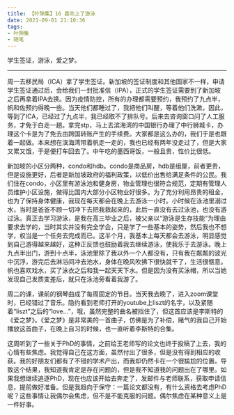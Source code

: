```yaml
---
title: 【叶隙集】16 喜欢上了游泳
date: 2021-09-01 21:10:36
tags:
- 叶隙集
- 随笔
---
```


学生签证，游泳，爱之梦。

<!--more-->

-------------

周一去移民局（ICA）拿了学生签证。新加坡的签证制度和其他国家不一样，申请学生签证通过后，会给我们一封批准信（IPA），正式的学生签证需要到了新加坡之后再拿着IPA去换。因为疫情防控，所有的办理都需要预约，我预约了九点半，帆和佐预约得晚一些。当天他们都睡过了，我把他们叫醒，等着他们洗漱，因此，等到了ICA，已经过了九点半，我已经取不了排队号。后来去咨询窗口问了人工服务，才免于白走一趟。拿完stp，马上去滨海湾的中国银行办理了中行狮城卡，办理这个卡是为了免去由跨国转账产生的手续费。大家都是这么办的，我们于是也跟着一起做。本来想在滨海湾带着帆走一走的，我也已经有两年没走过了，但是大家又累又饿，于是便打车回去了。中午吃的墨西哥饭，一般且贵，性价比很低。

新加坡的小区分两种，condo和hdb。condo是商品房，hdb是组屋，前者更贵，但是设施更好，后者是新加坡政府的福利政策，以低价出售给满足条件的公民。我们住在condo，小区里有游泳池和健身房，物业管理也很符合规范，定期有管理人员维护小区设施，做得比国内大部分小区物业好很多。为了充分利用昂贵的租金，也为了保持身体健康，我现在每天都会在晚上去游泳一小时。小时候在泳池里溺过水，当时是爸爸不顾一切冲下去把我救起来的，此后一直没有去过泳池，也没有游过泳。真正去学习游泳，是我在高三毕业之后，被父亲以“游泳是生存技能”为理由要求去学的，当时其实并没有完全学会，只是学了一些基本的姿势，然后我也不想学，权当是一个任务去完成而已。这半个月，我基本上每天都会去游泳，明显感觉到自己游得越来越好，这种正反馈也鼓励着我去继续游泳，使我乐于去游泳。晚上九点半出门，游到十点半，泳池里除了我以外一个人都没有，只有我在粼粼的波光中沉浮，游完后去淋浴间冲去池水，身体在晚风吹拂下很快就干了，生活很惬意。帆也喜欢戏水，买了泳衣之后和我一起天天下水。但是因为没有买泳帽，所以当她发现自己发质变差后，就只在泳池旁看着我游了。

周二的课，课前的钢琴曲成了每周固定的节目。当天我去晚了，进入zoom课堂时，已经错过了音乐。隐约看到老师打开的youtube上liszt的名字，以及紧随着“liszt”之后的“love...”，哦，虽然完整的曲名被挡住了，但这首应该是李斯特的《爱之梦》。《爱之梦》是非常美的一首曲子，仿佛是为了补偿，赌气的我自己开始播放这首曲子，在晚上自习的时候，也一直听着李斯特的合集。

这周听到了一些关于PhD的事情，之前给王老师写的论文也终于投稿了上去，我的心情有些焦虑。我觉得自己在这方面，虽然付出了很多，但是没有得到相应的收获。我的好朋友们都有了不错的学术产出，而我却仍然卡在一个很尴尬的位置。导致这个结果，我知道我肯定是存在问题的，但是我不知道我的问题出在了哪里。如果我想继续追逐PhD，现在也应该开始去奔走了，发邮件与老师联系，获取申请信息，提前做好准备。但是我趋向于保守：一篇论文都没有，有什么资格去考虑PhD呢？这些事情让我偶尔会焦虑，但不是不能克服的问题。偶尔焦虑在某种意义上是一件好事。
